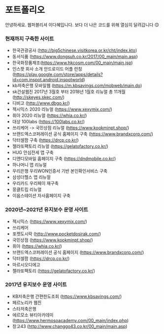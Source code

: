 # 포트폴리오

안녕하세요.
웹퍼블리셔 이다혜입니다.
보다 더 나은 코드를 위해 열심히 달려갑니다 😊

### 현재까지 구축한 사이트
- 한국관광공사 (http://big5chinese.visitkorea.or.kr/cht/index.kto)
- 동서식품 (https://www.dongsuh.co.kr/2017/00_main/main.asp)
- 한국화장품제조(https://www.hkcosm.com/00_main/main.jsp)
- 인스팟 회사 소개 안드로이드 어플 런칭(https://play.google.com/store/apps/details?id=com.inspot.android.inspotworld)
- kb저축은행 모바일웹 (https://m.kbsavings.com/mobweb/main.do)
- sk건설웹진 2017년 3월호 부터 2018년 1월호 리뉴얼 총 11개월 (http://skeyes.skec.com/)
- 디비고 (http://www.dbgo.kr/)
- 젝시믹스 2020 리뉴얼 (https://www.xexymix.com/)
- 휘아 2020 리뉴얼 (https://whia.co.kr/)
- 대상 100labs (https://100labs.co.kr/)
- 쓰리케어 -> 국민상점 리뉴얼 (https://www.kookminpt.shop/)
- 브랜드엑스코퍼레이션 공식 홈페이지 구축 (https://www.brandxcorp.com/)
- 닥터셀팜 구축 (https://drcp.co.kr/)
- 젤라또팩토리 리뉴얼 (https://gelatofactory.co.kr/)
- HUG 안심전세 앱 구축
- 디앤디모바일 홈페이지 구축 (https://dndmobile.co.kr/)
- 하나머니 앱 리뉴얼
- 우리은행 우리WON인증서 기반 본인확인서비스 구축
- 삼성더헬스 앱 리뉴얼
- 우리카드 우리페이 재구축
- 뭉클트립 리뉴얼
- 이음스테이션 자사홈페이지 구축

### 2020년~2021년 유지보수 운영 사이트
- 젝시믹스 (https://www.xexymix.com/)
- 쓰리케어
- 포켓도시락 (http://www.pocketdosirak.com/)
- 국민상점 (https://www.kookminpt.shop/)
- 휘아 (https://whia.co.kr/)
- 브랜드엑스코퍼레이션 공식 홈페이지 (https://www.brandxcorp.com/)
- 닥터셀팜 (https://drcp.co.kr/)
- 마르시오디에고
- 젤라또팩토리 (https://gelatofactory.co.kr/)

###  2017년 유지보수 운영 사이트
- KB저축은행 간편한도조회 (https://www.kbsavings.com/)
- 페르노리카 웹진
- 스타저축은행
- 에르모소 뷰티아카데미 (https://www.hermosoacademy.com/00_main/index.php)
- 창고43 (http://www.changgo43.co.kr/00_main/main.asp)
